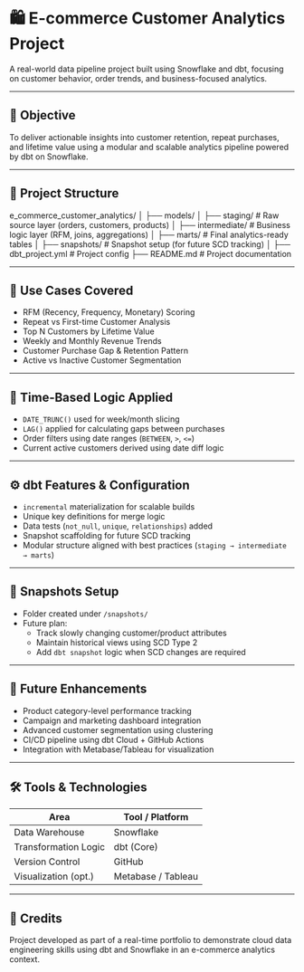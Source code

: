 # 🛍️ E-commerce Customer Analytics Project

A real-world data pipeline project built using Snowflake and dbt, focusing on customer behavior, order trends, and business-focused analytics.

---

## 🎯 Objective

To deliver actionable insights into customer retention, repeat purchases, and lifetime value using a modular and scalable analytics pipeline powered by dbt on Snowflake.

---

## 📁 Project Structure

e_commerce_customer_analytics/ │ ├── models/ │   ├── staging/             # Raw source layer (orders, customers, products) │   ├── intermediate/        # Business logic layer (RFM, joins, aggregations) │   ├── marts/               # Final analytics-ready tables │ ├── snapshots/               # Snapshot setup (for future SCD tracking) │ ├── dbt_project.yml          # Project config ├── README.md                # Project documentation

---

## 🧠 Use Cases Covered

- RFM (Recency, Frequency, Monetary) Scoring
- Repeat vs First-time Customer Analysis
- Top N Customers by Lifetime Value
- Weekly and Monthly Revenue Trends
- Customer Purchase Gap & Retention Pattern
- Active vs Inactive Customer Segmentation

---

## 📆 Time-Based Logic Applied

- `DATE_TRUNC()` used for week/month slicing
- `LAG()` applied for calculating gaps between purchases
- Order filters using date ranges (`BETWEEN`, `>`, `<=`)
- Current active customers derived using date diff logic

---

## ⚙️ dbt Features & Configuration

- `incremental` materialization for scalable builds
- Unique key definitions for merge logic
- Data tests (`not_null`, `unique`, `relationships`) added
- Snapshot scaffolding for future SCD tracking
- Modular structure aligned with best practices (`staging → intermediate → marts`)

---

## 🧾 Snapshots Setup

- Folder created under `/snapshots/`
- Future plan:
  - Track slowly changing customer/product attributes
  - Maintain historical views using SCD Type 2
  - Add `dbt snapshot` logic when SCD changes are required

---

## 📌 Future Enhancements

- Product category-level performance tracking
- Campaign and marketing dashboard integration
- Advanced customer segmentation using clustering
- CI/CD pipeline using dbt Cloud + GitHub Actions
- Integration with Metabase/Tableau for visualization

---

## 🛠️ Tools & Technologies

| Area                  | Tool / Platform      |
|-----------------------|----------------------|
| Data Warehouse        | Snowflake            |
| Transformation Logic  | dbt (Core)           |
| Version Control       | GitHub               |
| Visualization (opt.)  | Metabase / Tableau   |

---

## 🙌 Credits

Project developed as part of a real-time portfolio to demonstrate cloud data engineering skills using dbt and Snowflake in an e-commerce analytics context.
